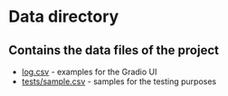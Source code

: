 # Data directory
## Contains the data files of the project

- [log.csv](examples/log.csv) - examples for the Gradio UI
- [tests/sample.csv](tests/sample.csv) - samples for the testing purposes


